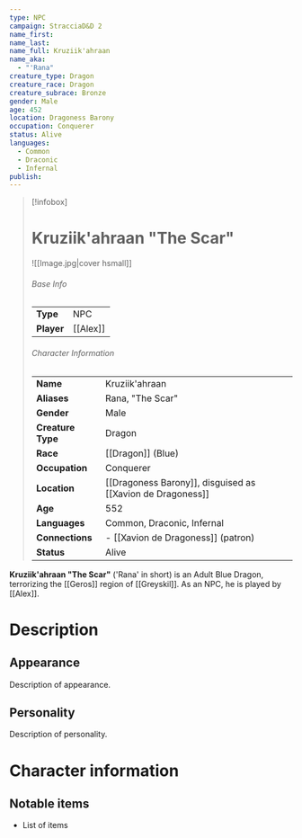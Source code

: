 ```yaml
---
type: NPC
campaign: StracciaD&D 2
name_first: 
name_last: 
name_full: Kruziik'ahraan
name_aka:
  - "'Rana"
creature_type: Dragon
creature_race: Dragon
creature_subrace: Bronze
gender: Male
age: 452
location: Dragoness Barony
occupation: Conquerer
status: Alive
languages:
  - Common
  - Draconic
  - Infernal
publish:
---
```

> [!infobox]  
> # Kruziik'ahraan "The Scar"
> ![[Image.jpg|cover hsmall]]  
> ###### Base Info
> | | |  
> |---|---|  
> | **Type** | NPC |
> | **Player** | [[Alex]] |
> ###### Character Information  
> | | |  
> |---|---|  
> | **Name** | Kruziik'ahraan |
> | **Aliases** | Rana, "The Scar" |
> | **Gender** | Male | 
> | **Creature Type** | Dragon |
> | **Race** | [[Dragon]] (Blue) |  
> | **Occupation** | Conquerer |  
> | **Location** | [[Dragoness Barony]], disguised as [[Xavion de Dragoness]] |
> | **Age** | 552 |
> | **Languages** | Common, Draconic, Infernal |  
> | **Connections** | - [[Xavion de Dragoness]] (patron) |
> | **Status** | Alive |

**Kruziik'ahraan "The Scar"** ('Rana' in short) is an Adult Blue Dragon, terrorizing the [[Geros]] region of [[Greyskil]]. As an NPC, he is played by [[Alex]].
# Description
## Appearance
Description of appearance.
## Personality
Description of personality.
# Character information
## Notable items
- List of items